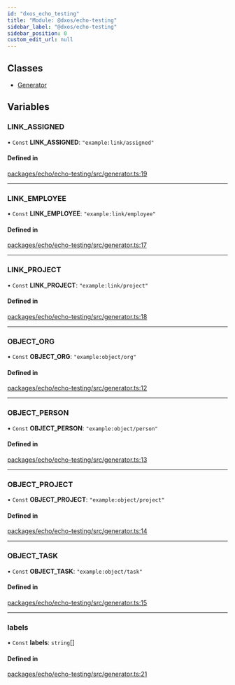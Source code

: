 ```yaml
---
id: "dxos_echo_testing"
title: "Module: @dxos/echo-testing"
sidebar_label: "@dxos/echo-testing"
sidebar_position: 0
custom_edit_url: null
---
```


## Classes

- [Generator](../classes/dxos_echo_testing.Generator.md)

## Variables

### LINK\_ASSIGNED

• `Const` **LINK\_ASSIGNED**: ``"example:link/assigned"``

#### Defined in

[packages/echo/echo-testing/src/generator.ts:19](https://github.com/dxos/protocols/blob/6f4c34af3/packages/echo/echo-testing/src/generator.ts#L19)

___

### LINK\_EMPLOYEE

• `Const` **LINK\_EMPLOYEE**: ``"example:link/employee"``

#### Defined in

[packages/echo/echo-testing/src/generator.ts:17](https://github.com/dxos/protocols/blob/6f4c34af3/packages/echo/echo-testing/src/generator.ts#L17)

___

### LINK\_PROJECT

• `Const` **LINK\_PROJECT**: ``"example:link/project"``

#### Defined in

[packages/echo/echo-testing/src/generator.ts:18](https://github.com/dxos/protocols/blob/6f4c34af3/packages/echo/echo-testing/src/generator.ts#L18)

___

### OBJECT\_ORG

• `Const` **OBJECT\_ORG**: ``"example:object/org"``

#### Defined in

[packages/echo/echo-testing/src/generator.ts:12](https://github.com/dxos/protocols/blob/6f4c34af3/packages/echo/echo-testing/src/generator.ts#L12)

___

### OBJECT\_PERSON

• `Const` **OBJECT\_PERSON**: ``"example:object/person"``

#### Defined in

[packages/echo/echo-testing/src/generator.ts:13](https://github.com/dxos/protocols/blob/6f4c34af3/packages/echo/echo-testing/src/generator.ts#L13)

___

### OBJECT\_PROJECT

• `Const` **OBJECT\_PROJECT**: ``"example:object/project"``

#### Defined in

[packages/echo/echo-testing/src/generator.ts:14](https://github.com/dxos/protocols/blob/6f4c34af3/packages/echo/echo-testing/src/generator.ts#L14)

___

### OBJECT\_TASK

• `Const` **OBJECT\_TASK**: ``"example:object/task"``

#### Defined in

[packages/echo/echo-testing/src/generator.ts:15](https://github.com/dxos/protocols/blob/6f4c34af3/packages/echo/echo-testing/src/generator.ts#L15)

___

### labels

• `Const` **labels**: `string`[]

#### Defined in

[packages/echo/echo-testing/src/generator.ts:21](https://github.com/dxos/protocols/blob/6f4c34af3/packages/echo/echo-testing/src/generator.ts#L21)
